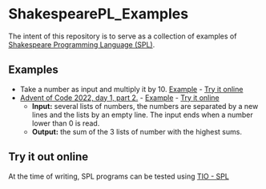 # ShakespearePL_Examples

The intent of this repository is to serve as a collection of examples of [Shakespeare Programming Language (SPL)](https://treskal.com/kha/spl).

## Examples

- Take a number as input and multiply it by 10. [Example](./examples/mult10.spl) - [Try it online](https://tio.run/##fZI/T8MwEMV3PsWxQyUkWFhQKQyVEAywoQ5X5xJb@E9kn1vy6cs5aZtQFbLEOvvee/ezU2t3O5BvDkz@ug62gtdsEnpFs4uLx4hr9GzCFSB0IfsGHHrYGtZSiOQwfuHaErTIhvqep9CsKcaudFjzRVuTaNIa6mlbE7H0LF1oyEuHB@NVcC3GfptsDS4rLVWoTGoz0@B9zCUZ@/SKYXkPH5pggTbEDhbiyMY3@wPvijyVI3NQ2LLZYNmUKFgNhz6fv0k6VrLwTHF0kFAVHIZaTZDcw4tJAg04lPkiaMLIMzgSKHlCBikCJqjRxPJnyZiyKyAEUNiQ7aAR7CKUsvcd1DZsJUCxFcQh0ZDO8JjpmHIAJ6nOeyoRLGPK0nVJaP6mUXB4wKogANUpS2dADBanFIbqiZvG6PZ2kykH516A9SHFMNAoeEr9D4s2hlyd6O9F98BaI7c5uaO5gyWsiYs6a3lgPrCWkA9H/WUNSd73VgQ1WitvgnPsb/WA6Z8LOIPkrRVc44O4HJHudjd3tz8 "Shakespeare Programming Language – Try It Online")
- [Advent of Code 2022, day 1, part 2.](https://adventofcode.com/2022/day/1) - [Example](./examples/sum3Highest.spl) - [Try it online](https://tio.run/##rZRNjxMxDIbv8yvMvYy6fLMXVGCFKiGBBBKH1R7SqacTNh9V4qGUP1/szEczpbvqgR7SdBq/ef3Ynrg1hwPwZ@HgxtQRKmV80LWu4Kdvg8N9WRTvg1opR9rPQMHet24DaGrYaWr4QUCrwr1aGYStIo2uwrL46DcrDGEvEUbf405HzEJ9nYdtgpKYpfUbdBzhQLvK260K6W8JsG3V8FNY67htCbu7v/IxduDW8H2/UobKIj1JCpnBuEMkIO@pKYvu5AyoQagVEUaSs/wHP/jU@EizLie0q6A4F/H6oQk6klWRYSRYFcHyGiSEmoATJUbIaZJcoEOPE4fAbxU6lNAFSIJojGYiAdWaD9ze/EaOvOONIwwwYk8pDkTvihGuOPAtqECgIrDdXygbSS22Vowz8RAFhSjYfUyZjrrX8JnTQsds0klokLXK/IKFhSVYH7i2yEWqW8PyjNcxTLb@Lhdb1hC5RXZ8e6OM4bSIO0jE@7TLU@GdZ3eXC26DrxDXmeJy2XHTlPGBHHVfpkSbNMu6FJEAdw3HQLvNv6aoScjOmaKMvLLqj9SRtwPjQXEsUJ/faHdUHMudevfUDId1@LvqTl2liByTbbkHj9jjgL2/c8i3v5CGjudLe6m8n3Yq2DylXiSLegjjpCu9WZ9R6ZM942Scw6lOtDK/p0qTeTl9HRzTmqKsWuekXFOYXcxjXXyKc7jlMpzdW@gSnqP7wdKEJ6qWtMzhf4DKA9Xm1YEfj2WdT1U/VpF82EPraq5yPFOSriNSTYb2PoMmm5/s3dV5SrF9kR5IdOR1rv8o8EzwSLPEBfqDwpctuz6@Ep8cDlfz@bx4JstzWYoXaX0p66u0fS3rG1nept8SwF9Pr/4C "Shakespeare Programming Language – Try It Online")
    - **Input:** several lists of numbers, the numbers are separated by a new lines and the lists by an empty line. The input ends when a number lower than 0 is read. 
    - **Output:** the sum of the 3 lists of number with the highest sums. 

## Try it out online

At the time of writing, SPL programs can be tested using [TIO - SPL](https://tio.run/#spl)